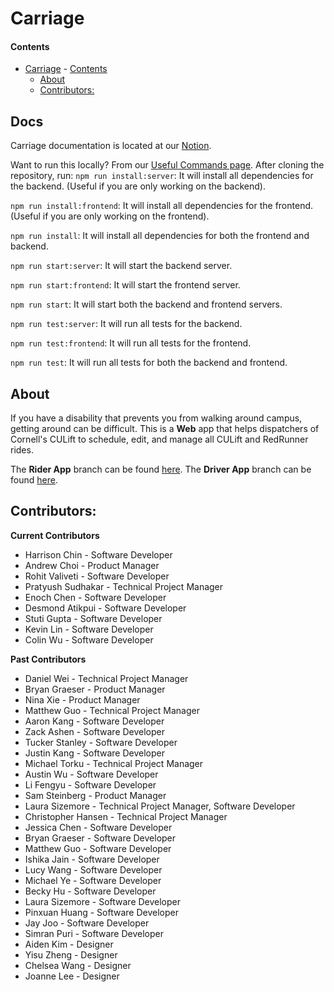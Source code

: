 # Carriage

#### Contents

- [Carriage](#carriage) - [Contents](#contents)
  - [About](#about)
  - [Contributors:](#contributors)

## Docs

Carriage documentation is located at our [Notion](https://dti-carriage.notion.site/DTI-Carriage-Wiki-e10ea27fa06f4cbbb3fcd57873d331e6).

Want to run this locally? From our [Useful Commands page](https://dti-carriage.notion.site/Useful-Commands-b20422d052b444d396b04a6df4debc07).
After cloning the repository, run:
`npm run install:server`: It will install all dependencies for the backend. (Useful if you are only working on the backend).

`npm run install:frontend`: It will install all dependencies for the frontend. (Useful if you are only working on the frontend).

`npm run install`: It will install all dependencies for both the frontend and backend.

`npm run start:server`: It will start the backend server.

`npm run start:frontend`: It will start the frontend server.

`npm run start`: It will start both the backend and frontend servers.

`npm run test:server`: It will run all tests for the backend.

`npm run test:frontend`: It will run all tests for the frontend.

`npm run test`: It will run all tests for both the backend and frontend.

## About

If you have a disability that prevents you from walking around campus, getting around can be difficult. This is a **Web** app that helps dispatchers of Cornell's CULift to schedule, edit, and manage all CULift and RedRunner rides.

The **Rider App** branch can be found [here](https://github.com/cornell-dti/carriage-rider). The **Driver App** branch can be found [here](https://github.com/cornell-dti/carriage-driver).

## Contributors:

**Current Contributors**

- Harrison Chin - Software Developer
- Andrew Choi - Product Manager
- Rohit Valiveti - Software Developer
- Pratyush Sudhakar - Technical Project Manager
- Enoch Chen - Software Developer
- Desmond Atikpui - Software Developer
- Stuti Gupta - Software Developer
- Kevin Lin - Software Developer
- Colin Wu - Software Developer

**Past Contributors**

- Daniel Wei - Technical Project Manager
- Bryan Graeser - Product Manager
- Nina Xie - Product Manager
- Matthew Guo - Technical Project Manager
- Aaron Kang - Software Developer
- Zack Ashen - Software Developer
- Tucker Stanley - Software Developer
- Justin Kang - Software Developer
- Michael Torku - Technical Project Manager
- Austin Wu - Software Developer
- Li Fengyu - Software Developer
- Sam Steinberg - Product Manager
- Laura Sizemore - Technical Project Manager, Software Developer
- Christopher Hansen - Technical Project Manager
- Jessica Chen - Software Developer
- Bryan Graeser - Software Developer
- Matthew Guo - Software Developer
- Ishika Jain - Software Developer
- Lucy Wang - Software Developer
- Michael Ye - Software Developer
- Becky Hu - Software Developer
- Laura Sizemore - Software Developer
- Pinxuan Huang - Software Developer
- Jay Joo - Software Developer
- Simran Puri - Software Developer
- Aiden Kim - Designer
- Yisu Zheng - Designer
- Chelsea Wang - Designer
- Joanne Lee - Designer
